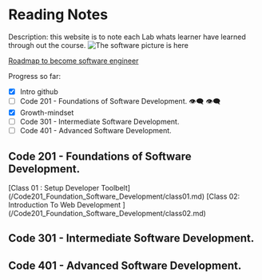 # Reading Notes
Description: this website is to note each Lab whats learner have learned through out the course.
![The software picture is here](https://www.google.com/search?rlz=1C1VDKB_enVN1039VN1040&sxsrf=AB5stBjHnY8IvcfVS7UFNcjjOLcKbBtlQQ:1688459096179&q=software+engineer&tbm=isch&sa=X&ved=2ahUKEwjd1pSl0PT_AhWr-TgGHZg-DKYQ0pQJegQIDRAB&biw=1440&bih=809&dpr=1.5#imgrc=qHeS79kEmbJ7LM)

[Roadmap to become software engineer](https://roadmap.sh/full-stack)

Progress so far:
- [x] Intro github
- [ ] Code 201 - Foundations of Software Development. :eye_speech_bubble: :eye_speech_bubble:
- [x] Growth-mindset
- [ ] Code 301 - Intermediate Software Development.
- [ ] Code 401 - Advanced Software Development.

## Code 201 - Foundations of Software Development.
[Class 01 :  Setup Developer Toolbelt] (/Code201_Foundation_Software_Development/class01.md)
[Class 02:  Introduction To Web Development ] (/Code201_Foundation_Software_Development/class02.md)
 

    
      

        
## Code 301 - Intermediate Software Development.
## Code 401 - Advanced Software Development.
